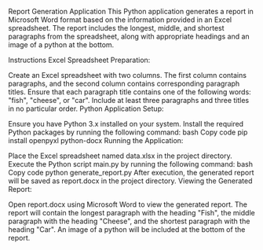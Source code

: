 Report Generation Application
This Python application generates a report in Microsoft Word format based on the information provided in an Excel spreadsheet. The report includes the longest, middle, and shortest paragraphs from the spreadsheet, along with appropriate headings and an image of a python at the bottom.

Instructions
Excel Spreadsheet Preparation:

Create an Excel spreadsheet with two columns.
The first column contains paragraphs, and the second column contains corresponding paragraph titles.
Ensure that each paragraph title contains one of the following words: "fish", "cheese", or "car".
Include at least three paragraphs and three titles in no particular order.
Python Application Setup:

Ensure you have Python 3.x installed on your system.
Install the required Python packages by running the following command:
bash
Copy code
pip install openpyxl python-docx
Running the Application:

Place the Excel spreadsheet named data.xlsx in the project directory.
Execute the Python script main.py by running the following command:
bash
Copy code
python generate_report.py
After execution, the generated report will be saved as report.docx in the project directory.
Viewing the Generated Report:

Open report.docx using Microsoft Word to view the generated report.
The report will contain the longest paragraph with the heading "Fish", the middle paragraph with the heading "Cheese", and the shortest paragraph with the heading "Car".
An image of a python will be included at the bottom of the report.
